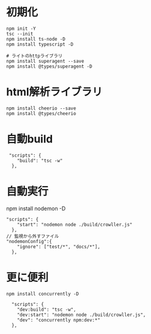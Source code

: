 # 初期化

```
npm init -Y
tsc --init
npm install ts-node -D
npm install typescript -D

# ライトのhttpライブラリ
npm install superagent --save
npm install @types/superagent -D
```

# html解析ライブラリ
```
npm install cheerio --save
npm install @types/cheerio
```

# 自動build

```
 "scripts": {
    "build": "tsc -w"
  },
```

# 自動実行
npm install nodemon -D
```
"scripts": {
    "start": "nodemon node ./build/crowller.js"
  },
// 監視から外すファイル  
"nodemonConfig":{
    "ignore": ["test/*", "docs/*"],
  },
```

# 更に便利

```
npm install concurrently -D
```

```
  "scripts": {
    "dev:build": "tsc -w",
    "dev:start": "nodemon node ./build/crowller.js",
    "dev": "concurrently npm:dev:*"
  },
```